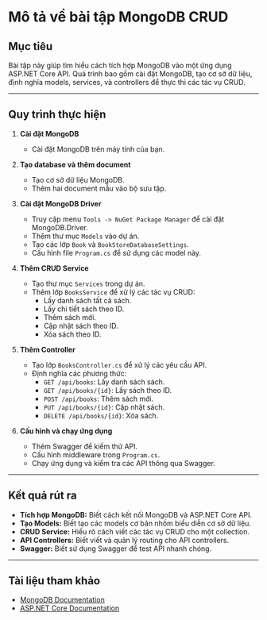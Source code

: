 # Mô tả về bài tập MongoDB CRUD

## Mục tiêu
Bài tập này giúp tìm hiểu cách tích hợp MongoDB vào một ứng dụng ASP.NET Core API. Quá trình bao gồm cài đặt MongoDB, tạo cơ sở dữ liệu, định nghĩa models, services, và controllers để thực thi các tác vụ CRUD.

---

## Quy trình thực hiện

1. **Cài đặt MongoDB**
   - Cài đặt MongoDB trên máy tính của bạn.

2. **Tạo database và thêm document**
   - Tạo cơ sở dữ liệu MongoDB.
   - Thêm hai document mẫu vào bộ sưu tập.

3. **Cài đặt MongoDB Driver**
   - Truy cập menu `Tools -> NuGet Package Manager` để cài đặt MongoDB.Driver.
   - Thêm thư mục `Models` vào dự án.
   - Tạo các lớp `Book` và `BookStoreDatabaseSettings`.
   - Cấu hình file `Program.cs` để sử dụng các model này.

4. **Thêm CRUD Service**
   - Tạo thư mục `Services` trong dự án.
   - Thêm lớp `BooksService` để xử lý các tác vụ CRUD: 
     - Lấy danh sách tất cả sách.
     - Lấy chi tiết sách theo ID.
     - Thêm sách mới.
     - Cập nhật sách theo ID.
     - Xóa sách theo ID.

5. **Thêm Controller**
   - Tạo lớp `BooksController.cs` để xử lý các yêu cầu API.
   - Định nghĩa các phương thức:
     - `GET /api/books`: Lấy danh sách sách.
     - `GET /api/books/{id}`: Lấy sách theo ID.
     - `POST /api/books`: Thêm sách mới.
     - `PUT /api/books/{id}`: Cập nhật sách.
     - `DELETE /api/books/{id}`: Xóa sách.

6. **Cấu hình và chạy ứng dụng**
   - Thêm Swagger để kiểm thử API.
   - Cấu hình middleware trong `Program.cs`.
   - Chạy ứng dụng và kiểm tra các API thông qua Swagger.

---

## Kết quả rút ra

- **Tích hợp MongoDB:** Biết cách kết nối MongoDB và ASP.NET Core API.
- **Tạo Models:** Biết tạo các models cơ bản nhồm biểu diễn cơ sở dữ liệu.
- **CRUD Service:** Hiểu rõ cách viết các tác vụ CRUD cho một collection.
- **API Controllers:** Biết viết và quản lý routing cho API controllers.
- **Swagger:** Biết sử dụng Swagger để test API nhanh chóng.

---

## Tài liệu tham khảo
- [MongoDB Documentation](https://www.mongodb.com/docs/)
- [ASP.NET Core Documentation](https://learn.microsoft.com/en-us/aspnet/core/)
